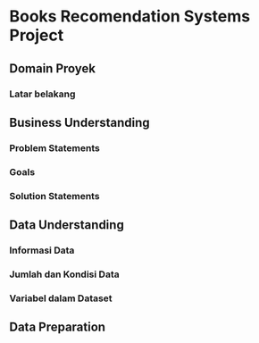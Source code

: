 # Books Recomendation Systems Project

## Domain Proyek
### Latar belakang

## Business Understanding
### Problem Statements

### Goals

### Solution Statements

## Data Understanding
### Informasi Data

### Jumlah dan Kondisi Data

### Variabel dalam Dataset 

## Data Preparation
